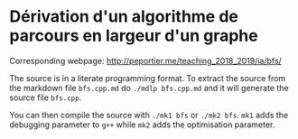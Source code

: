 # Dérivation d'un algorithme de parcours en largeur d'un graphe

Corresponding webpage: http://peportier.me/teaching_2018_2019/ia/bfs/

The source is in a literate programming format. To extract the source from the markdown file `bfs.cpp.md` do `./mdlp bfs.cpp.md` and it will generate the source file `bfs.cpp`.

You can then compile the source with `./mk1 bfs` or `./mk2 bfs`. `mk1` adds the debugging parameter to `g++` while `mk2` adds the optimisation parameter.


